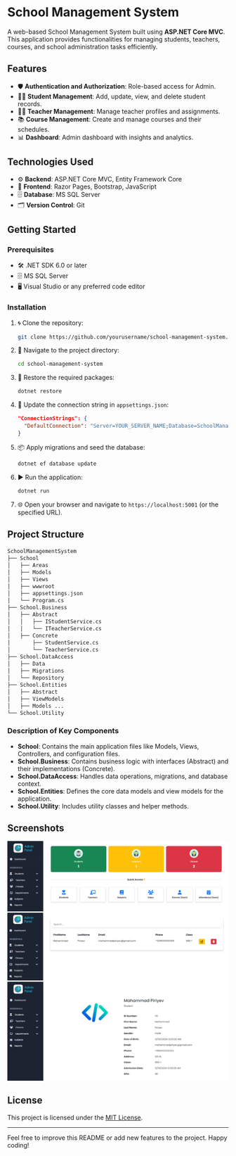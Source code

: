 # School Management System

A web-based School Management System built using **ASP.NET Core MVC**. This application provides functionalities for managing students, teachers, courses, and school administration tasks efficiently.

## Features

- 🛡️ **Authentication and Authorization**: Role-based access for Admin.
- 👨‍🎓 **Student Management**: Add, update, view, and delete student records.
- 👩‍🏫 **Teacher Management**: Manage teacher profiles and assignments.
- 📚 **Course Management**: Create and manage courses and their schedules.
- 📊 **Dashboard**: Admin dashboard with insights and analytics.

## Technologies Used

- ⚙️ **Backend**: ASP.NET Core MVC, Entity Framework Core
- 🎨 **Frontend**: Razor Pages, Bootstrap, JavaScript
- 🗄️ **Database**: MS SQL Server
- 🗂️ **Version Control**: Git

## Getting Started

### Prerequisites

- 🛠️ .NET SDK 6.0 or later
- 🗄️ MS SQL Server
- 🖥️ Visual Studio or any preferred code editor

### Installation

1. 🌀 Clone the repository:
   ```bash
   git clone https://github.com/yourusername/school-management-system.git
   ```

2. 📂 Navigate to the project directory:
   ```bash
   cd school-management-system
   ```

3. 🔧 Restore the required packages:
   ```bash
   dotnet restore
   ```

4. 📝 Update the connection string in `appsettings.json`:
   ```json
   "ConnectionStrings": {
     "DefaultConnection": "Server=YOUR_SERVER_NAME;Database=SchoolManagement;Trusted_Connection=True;"
   }
   ```

5. 📦 Apply migrations and seed the database:
   ```bash
   dotnet ef database update
   ```

6. ▶️ Run the application:
   ```bash
   dotnet run
   ```

7. 🌐 Open your browser and navigate to `https://localhost:5001` (or the specified URL).

## Project Structure

```plaintext
SchoolManagementSystem
├── School
│   ├── Areas
│   ├── Models
│   ├── Views
│   ├── wwwroot
│   ├── appsettings.json
│   └── Program.cs
├── School.Business
│   ├── Abstract
│   │   ├── IStudentService.cs
│   │   └── ITeacherService.cs
│   ├── Concrete
│       ├── StudentService.cs
│       └── TeacherService.cs
├── School.DataAccess
│   ├── Data
│   ├── Migrations
│   └── Repository
├── School.Entities
│   ├── Abstract
│   ├── ViewModels
│   ├── Models ...
└── School.Utility
```

### Description of Key Components

- **School**: Contains the main application files like Models, Views, Controllers, and configuration files.
- **School.Business**: Contains business logic with interfaces (Abstract) and their implementations (Concrete).
- **School.DataAccess**: Handles data operations, migrations, and database context.
- **School.Entities**: Defines the core data models and view models for the application.
- **School.Utility**: Includes utility classes and helper methods.

## Screenshots

![Home Page](School/wwwroot/assets/ss1.png)
![Home Page](School/wwwroot/assets/ss3.png)
![Home Page](School/wwwroot/assets/ss2.png)


## License

This project is licensed under the [MIT License](LICENSE).

---

Feel free to improve this README or add new features to the project. Happy coding!
